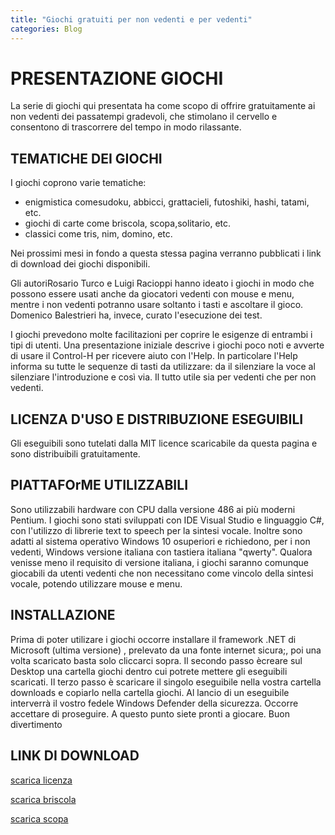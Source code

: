 ```yaml
---
title: "Giochi gratuiti per non vedenti e per vedenti"
categories: Blog
---
```


# PRESENTAZIONE GIOCHI

La serie di giochi qui presentata ha come scopo di offrire gratuitamente ai non vedenti dei passatempi gradevoli, che stimolano il cervello e consentono di trascorrere del tempo in modo rilassante.

## TEMATICHE DEI GIOCHI

I giochi coprono varie tematiche:

- enigmistica comesudoku, abbicci, grattacieli, futoshiki, hashi, tatami, etc.
- giochi di carte come briscola, scopa,solitario, etc.
- classici come tris, nim, domino, etc.

Nei prossimi mesi in fondo a questa stessa pagina verranno pubblicati i link di download dei giochi disponibili.

Gli autoriRosario Turco e Luigi Racioppi hanno ideato i giochi in modo che possono essere usati anche da giocatori vedenti con mouse e menu, mentre i non vedenti potranno usare soltanto i tasti e ascoltare il gioco.
Domenico Balestrieri ha, invece, curato l'esecuzione dei test.

I giochi prevedono molte facilitazioni per coprire le esigenze di entrambi i tipi di utenti. Una presentazione iniziale descrive i giochi poco noti e avverte di usare il Control-H per ricevere aiuto con l'Help. In particolare l'Help informa su tutte le sequenze di tasti da utilizzare: da il silenziare la voce al silenziare l'introduzione e così via. Il tutto utile sia per vedenti che per non vedenti.

## LICENZA D'USO E DISTRIBUZIONE ESEGUIBILI

Gli eseguibili sono tutelati dalla MIT licence scaricabile da questa pagina e sono distribuibili gratuitamente.

## PIATTAFOrME UTILIZZABILI

Sono utilizzabili hardware con CPU dalla versione 486 ai più moderni Pentium.
I giochi sono stati sviluppati con IDE Visual Studio e linguaggio C#, con l'utilizzo di librerie text to speech per la sintesi vocale.
Inoltre sono adatti al sistema operativo Windows 10 osuperiori e richiedono, per i non vedenti, Windows versione italiana con tastiera italiana "qwerty".
Qualora venisse meno il requisito di versione italiana, i giochi saranno comunque giocabili da utenti vedenti che non necessitano come vincolo della sintesi vocale, potendo utilizzare mouse e menu.

## INSTALLAZIONE

Prima di poter utilizare i giochi occorre installare il framework .NET di Microsoft (ultima versione) , prelevato da una fonte internet sicura;, poi una volta scaricato basta solo cliccarci sopra.
Il secondo passo ècreare sul Desktop una cartella giochi dentro cui potrete mettere gli eseguibili scaricati.
Il terzo passo è scaricare il singolo eseguibile nella vostra cartella downloads e copiarlo nella cartella giochi.
Al lancio di un eseguibile interverrà il vostro fedele Windows Defender della sicurezza. Occorre accettare di proseguire.
A questo punto siete pronti a giocare.
Buon divertimento

## LINK DI DOWNLOAD

[scarica licenza](https://github.com/RedYouMan/redyouman.github.io/raw/main/_posts/repo/MITlicence.pdf)

[scarica briscola](https://github.com/RedYouMan/redyouman.github.io/raw/main/_posts/repo/briscola.exe)

[scarica scopa](https://github.com/RedYouMan/redyouman.github.io/raw/main/_posts/repo/scopa.exe)
